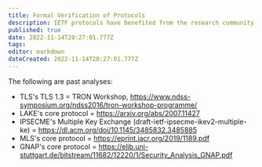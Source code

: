 ```yaml
---
title: Formal Verification of Protocols
description: IETF protocols have benefited from the research community conducting formal verification of their security properties.  The IETF welcomes such analysis.
published: true
date: 2022-11-14T20:27:01.777Z
tags: 
editor: markdown
dateCreated: 2022-11-14T20:27:01.777Z
---
```


The following are past analyses:
* TLS's TLS 1.3 = TRON Workshop, https://www.ndss-symposium.org/ndss2016/tron-workshop-programme/
* LAKE's core protocol = https://arxiv.org/abs/2007.11427
* IPSECME's Multiple Key Exchange (draft-ietf-ipsecme-ikev2-multiple-ke) = https://dl.acm.org/doi/10.1145/3485832.3485885
* MLS's core protocol = https://eprint.iacr.org/2019/1189.pdf
* GNAP's core protocol = https://elib.uni-stuttgart.de/bitstream/11682/12220/1/Security_Analysis_GNAP.pdf